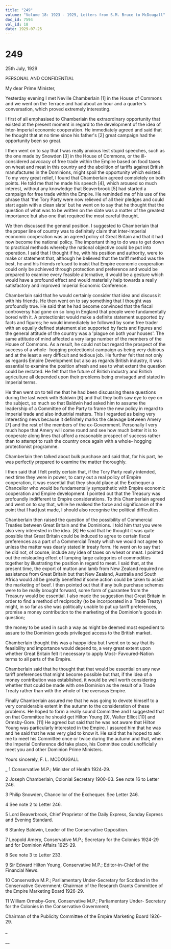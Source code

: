 ```yaml
---
title: "249"
volume: "Volume 18: 1923 - 1929, Letters from S.M. Bruce to McDougall"
doc_id: 7594
vol_id: 18
date: 1929-07-25
---
```


# 249

25th July, 1929

PERSONAL AND CONFIDENTIAL

My dear Prime Minister,

Yesterday evening I met Neville Chamberlain [1] in the House of Commons and we went on the Terrace and had about an hour and a quarter's conversation, which proved extremely interesting.

I first of all emphasised to Chamberlain the extraordinary opportunity that existed at the present moment in regard to the development of the idea of Inter-Imperial economic cooperation. He immediately agreed and said that he thought that at no time since his father's [2] great campaign had the opportunity been so great.

I then went on to say that I was really anxious lest stupid speeches, such as the one made by Snowden [3] in the House of Commons, or the ill-considered advocacy of free trade within the Empire based on food taxes on wheat and meat in this country and the abolition of tariffs against British manufactures in the Dominions, might spoil the opportunity which existed. To my very great relief, I found that Chamberlain agreed completely on both points. He told me that he made his speech [4], which aroused so much interest, without any knowledge that Beaverbrook [5] had started a campaign for free trade within the Empire. He reminded me of his use of the phrase that 'the Tory Party were now relieved of all their pledges and could start again with a clean slate' but he went on to say that he thought that the question of what was to be written on the slate was a matter of the greatest importance but also one that required the most careful thought.

We then discussed the general position. I suggested to Chamberlain that the proper line of country was to definitely claim that Inter-Imperial economic cooperation was an agreed policy of Great Britain and that it had now become the national policy. The important thing to do was to get down to practical methods whereby the national objective could be put into operation. I said that I thought if he, with his position and authority, were to make or statement that, although he believed that the tariff method was the best, he and his friends refused to insist that Empire economic cooperation could only be achieved through protection and preference and would be prepared to examine every feasible alternative, it would be a gesture which would have a profound effect and would materially help towards a really satisfactory and improved Imperial Economic Conference.

Chamberlain said that he would certainly consider that idea and discuss it with his friends. He then went on to say something that I thought was profoundly true. He said that he had become convinced that the fiscal controversy had gone on so long in England that people were fundamentally bored with it. A protectionist would make a definite statement supported by facts and figures; he would immediately be followed by some free trader with an equally defined statement also supported by facts and figures and the general attitude of the country was a 'plague on both your houses'. The same attitude of mind affected a very large number of the members of the House of Commons. As a result, he could not but regard the prospect of the success of a whole- hogging protectionist campaign as being very dubious and at the least a very difficult and tedious job. He further felt that not only as regards Empire Development but also as regards British industry, it was essential to examine the position afresh and see to what extent the question could be restated. He felt that the future of British industry and British agriculture all depended upon their problems being envisaged and stated in Imperial terms.

He then went on to tell me that he had been discussing these questions during the last week with Baldwin [6] and that they both saw eye to eye on the subject, so much so that Baldwin had asked him to assume the leadership of a Committee of the Party to frame the new policy in regard to Imperial trade and also industrial matters. This I regarded as being very interesting news because it definitely marks the cleavage between Amery [7] and the rest of the members of the ex-Government. Personally I very much hope that Amery will come round and see how much better it is to cooperate along lines that afford a reasonable prospect of success rather than to attempt to rush the country once again with a whole- hogging protectionist programme.

Chamberlain then talked about bulk purchase and said that, for his part, he was perfectly prepared to examine the matter thoroughly.

I then said that I felt pretty certain that, if the Tory Party really intended, next time they were in power, to carry out a real policy of Empire cooperation, it was essential that they should place at the Exchequer a Chancellor who would be fundamentally sympathetic with Empire economic cooperation and Empire development. I pointed out that the Treasury was profoundly indifferent to Empire considerations. To this Chamberlain agreed and went on to say that, while he realised the force and significance of the point that I had just made, I should also recognise the political difficulties.

Chamberlain then raised the question of the possibility of Commercial Treaties between Great Britain and the Dominions. I told him that you were also very interested in the idea. [8] He said that he thought it was quite possible that Great Britain could be induced to agree to certain fiscal preferences as a part of a Commercial Treaty which we would not agree to unless the matter was dearly stated in treaty form. He went on to say that he did not, of course, include any idea of taxes on wheat or meat. I pointed out the misleading effect of lumping large categories of commodities together by illustrating the position in regard to meat. I said that, at the present time, the export of mutton and lamb from New Zealand required no assistance from Great Britain but that New Zealand, Australia and South Africa would all be greatly benefited if some action could be taken to assist the marketing of beef. I then pointed out that if any bulk purchase schemes were to be really brought forward, some form of guarantee from the Treasury would be essential. I also made the suggestion that Great Britain in order to find a method of reciprocity (to be incorporated in a Trade Treaty) might, in so far as she was politically unable to put up tariff preferences, promise a money contribution to the marketing of the Dominion's goods in question;

the money to be used in such a way as might be deemed most expedient to assure to the Dominion goods privileged access to the British market.

Chamberlain thought this was a happy idea but I went on to say that its feasibility and importance would depend to, a very great extent upon whether Great Britain felt it necessary to apply Most- Favoured-Nation terms to all parts of the Empire.

Chamberlain said that he thought that that would be essential on any new tariff preferences that might become possible but that, if the idea of a money contribution was established, it would be well worth considering whether that could be made with one Dominion as the result of a Trade Treaty rather than with the whole of the overseas Empire.

Finally Chamberlain assured me that he was going to devote himself to a very considerable extent in the autumn to the consideration of these problems. He hoped to form a really sound Committee and I suggested that on that Committee he should get Hilton Young [9], Walter Elliot [10] and Ormsby-Gore. [11] He agreed but said that he was not aware that Hilton Young was particularly interested in the Empire. I assured him that he was and he said that he was very glad to know it. He said that he hoped to ask me to meet his Committee once or twice during the autumn and that, when the Imperial Conference did take place, his Committee could unofficially meet you and other Dominion Prime Ministers.

Yours sincerely, F. L. MCDOUGALL 

_ 1 Conservative M.P.; Minister of Health 1924-29.

2 Joseph Chamberlain, Colonial Secretary 1900-03. See note 16 to Letter 246.

3 Philip Snowden, Chancellor of the Exchequer. See Letter 246.

4 See note 2 to Letter 246.

5 Lord Beaverbrook, Chief Proprietor of the Daily Express, Sunday Express and Evening Standard.

6 Stanley Baldwin, Leader of the Conservative Opposition.

7 Leopold Amery, Conservative M.P.; Secretary for the Colonies 1924-29 and for Dominion Affairs 1925-29.

8 See note 3 to Letter 233.

9 Sir Edward Hilton Young, Conservative M.P.; Editor-in-Chief of the Financial News.

10 Conservative M.P.; Parliamentary Under-Secretary for Scotland in the Conservative Government; Chairman of the Research Grants Committee of the Empire Marketing Board 1926-29.

11 William Ormsby-Gore, Conservative M.P.; Parliamentary Under- Secretary for the Colonies in the Conservative Government;

Chairman of the Publicity Committee of the Empire Marketing Board 1926-29.

_

__
